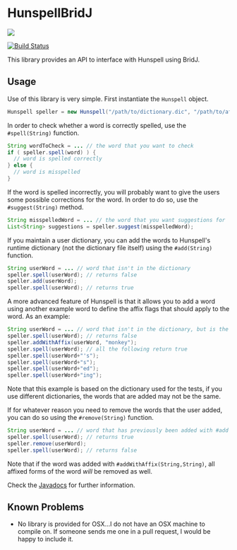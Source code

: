 HunspellBridJ
=============
[![](http://stillmaintained.com/thomas-joiner/HunspellBridJ.png)](http://stillmaintained.com/thomas-joiner/HunspellBridJ)

[![Build Status](https://travis-ci.org/thomas-joiner/HunspellBridJ.png)](https://travis-ci.org/thomas-joiner/HunspellBridJ)

This library provides an API to interface with Hunspell using BridJ.

Usage
-----

Use of this library is very simple.  First instantiate the `Hunspell` object.

```java
Hunspell speller = new Hunspell("/path/to/dictionary.dic", "/path/to/affix.aff");
```

In order to check whether a word is correctly spelled, use the `#spell(String)` function.

```java
String wordToCheck = ... // the word that you want to check
if ( speller.spell(word) ) {
  // word is spelled correctly
} else {
  // word is misspelled
}
```

If the word is spelled incorrectly, you will probably want to give the users some possible corrections for the word.  In order to do so, use the `#suggest(String)` method.

```java
String misspelledWord = ... // the word that you want suggestions for
List<String> suggestions = speller.suggest(misspelledWord);
```

If you maintain a user dictionary, you can add the words to Hunspell's runtime dictionary (not the dictionary file itself) using the `#add(String)` function.

```java
String userWord = ... // word that isn't in the dictionary
speller.spell(userWord); // returns false
speller.add(userWord);
speller.spell(userWord); // returns true
```

A more advanced feature of Hunspell is that it allows you to add a word using another example word to define the affix flags that should apply to the word.  As an example:

```java
String userWord = ... // word that isn't in the dictionary, but is the same as "monkey"
speller.spell(userWord); // returns false
speller.addWithAffix(userWord, "monkey");
speller.spell(userWord); // all the following return true
speller.spell(userWord+"'s");
speller.spell(userWord+"s");
speller.spell(userWord+"ed");
speller.spell(userWord+"ing");
```

Note that this example is based on the dictionary used for the tests, if you use different dictionaries, the words that are added may not be the same.

If for whatever reason you need to remove the words that the user added, you can do so using the `#remove(String)` function.

```java
String userWord = ... // word that has previously been added with #add or #addWithAffix
speller.spell(userWord); // returns true
speller.remove(userWord);
speller.spell(userWord); // returns false
```

Note that if the word was added with `#addWithAffix(String,String)`, all affixed forms of the word *will* be removed as well.

Check the [Javadocs](http://thomas-joiner.github.com/HunspellBridJ/1.0.0-SNAPSHOT/apidocs) for further information.

Known Problems
--------------

* No library is provided for OSX...I do not have an OSX machine to compile on.  If someone sends me one in a pull request, I would be happy to include it.
